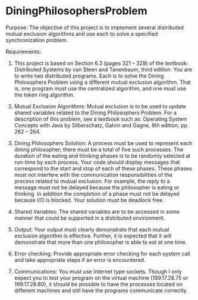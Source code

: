 # DiningPhilosophersProblem

Purpose: The objective of this project is to implement several distributed mutual
exclusion algorithms and use each to solve a specified synchronization problem.

Requirements:
1. This project is based on Section 6.3 (pages 321 – 329) of the textbook:
Distributed Systems by van Steen and Tanenbaum, third edition. You are to write
two distributed programs. Each is to solve the Dining Philosophers Problem
using a different mutual exclusion algorithm. That is, one program must use the
centralized algorithm, and one must use the token ring algorithm.

2. Mutual Exclusion Algorithms: Mutual exclusion is to be used to update shared
variables related to the Dining Philosophers Problem. For a description of this
problem, see a textbook such as: Operating System Concepts with Java by
Silberschatz, Galvin and Gagne, 8th edition, pp. 262 – 264.

3. Dining Philosophers Solution: A process must be used to represent each dining
philosopher; there must be a total of five such processes. The duration of the
eating and thinking phases is to be randomly selected at run-time by each process.
Your code should display messages that correspond to the start and stop of each
of these phases. These phases must not interfere with the communication
responsibilities of the process related to mutual exclusion. For example, the reply
to a message must not be delayed because the philosopher is eating or thinking.
In addition the completion of a phase must not be delayed because I/O is blocked.
Your solution must be deadlock free.

4. Shared Variables: The shared variables are to be accessed in some manner that
could be supported in a distributed environment.

5. Output: Your output must clearly demonstrate that each mutual exclusion
algorithm is effective. Further, it is expected that it will demonstrate that more
than one philosopher is able to eat at one time.

6. Error checking: Provide appropriate error checking for each system call and take
appropriate steps if an error is encountered.

7. Communications: You must use Internet type sockets. Though I only expect you
to test your program on the virtual machine (199.17.28.75 or 199.17.28.80), it
should be possible to have the processes located on different machines and still
have the programs communicate correctly.

